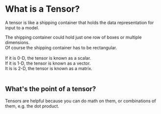 # What is a Tensor?

A tensor is like a shipping container that holds the data representation for input to a model. 

The shipping container could hold just one row of boxes or multiple dimensions.  
Of course the shipping container has to be rectangular.  
<br>
If it is 0-D, the tensor is known as a scalar.  
If it is 1-D, the tensor is known as a vector.  
It is is 2-D, the tensor is known as a matrix.  
<br>

## What's the point of a tensor?
Tensors are helpful because you can do math on them, or combinations of them, e.g. the dot product.
